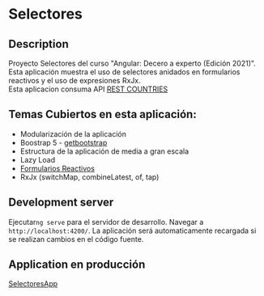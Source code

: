 # Selectores


## Description

Proyecto Selectores del curso "Angular: Decero a experto (Edición 2021)".  
Esta aplicación muestra el uso de selectores anidados en formularios reactivos y el uso de expresiones RxJx.  
Esta aplicacion consuma API [REST COUNTRIES](https://restcountries.eu/)

## Temas Cubiertos en esta aplicación:

* Modularización de la aplicación
* Boostrap 5 - [getbootstrap](https://getbootstrap.com/)
* Estructura de la aplicación de media a gran escala
* Lazy Load
* [Formularios Reactivos](https://angular.io/guide/reactive-forms#reactive-forms)
* RxJx (switchMap, combineLatest, of, tap)


## Development server
Ejecutar`ng serve` para el servidor de desarrollo. Navegar a  `http://localhost:4200/`. La aplicación será automaticamente recargada si se realizan cambios en el código fuente.


## Application en producción
[SelectoresApp](https://selectoresapp.netlify.app/)
